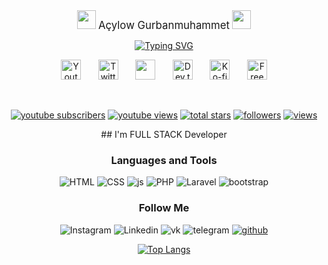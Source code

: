 <div align="center">
    <span><img src="https://media.giphy.com/media/WUlplcMpOCEmTGBtBW/giphy.gif" width="30">  <big>Açylow Gurbanmuhammet</big>  <img src="https://media.giphy.com/media/WUlplcMpOCEmTGBtBW/giphy.gif" width="30"></span>
</div>

  <p align="center">
    <!-- Typing SVG by gurbandev - https://github.com/gurbandev/readme-typing-svg -->
    <a href="https://git.io/typing-svg"><img src="https://readme-typing-svg.demolab.com?font=Fira+Code&size=25&duration=4000&pause=1000&color=F75C7E&background=47457600&center=true&vCenter=true&width=435&lines=Hi+I+Am+Gurbanmuhammet+;Full+Stack+Web+Developer;+2%2B+years+of+coding+experience+;Always+Learning+New+Things+" alt="Typing SVG" /></a>
  </p>

  <!-- Social icons section -->
  <p align="center">
    <a href="https://www.youtube.com/c/DevProTips"><img width="32px" alt="Youtube" title="Youtube" src="https://i.imgur.com/qiXu7b2.png"/></a>
    &#8287;&#8287;&#8287;&#8287;&#8287;
    <a href="https://twitter.com/gurbandev"><img width="32px" alt="Twitter" title="Twitter" src="https://i.imgur.com/OXZM1L6.png"/></a>
    &#8287;&#8287;&#8287;&#8287;&#8287;
    <a href="https://discord.gg/fPrdqh3Zfu" alt="Discord" title="Dev Pro Tips Discord Server"><img width="32px" src="https://i.imgur.com/OViZO8J.png"/></a>
    &#8287;&#8287;&#8287;&#8287;&#8287;
    <a href="https://dev.to/gurbandev"><img width="32px" alt="Dev.to" title="gurbandev Dev.to" src="https://i.imgur.com/mVm29vK.png"></a>
    &#8287;&#8287;&#8287;&#8287;&#8287;
    <a href="https://ko-fi.com/jlawrence"><img width="32px" alt="Ko-fi" title="Buy me a coffee" src="https://i.imgur.com/PpLeD3K.png"/></a>
    &#8287;&#8287;&#8287;&#8287;&#8287;
    <a href="http://eyl327.mywebcommunity.org/promos/"><img width="32px" alt="Free Stuff" title="Free gifts for you" src="https://i.imgur.com/0uVwkoZ.png"/></a>
  </p>

  <br/>

  <!-- Social badges section -->
  <!-- Badges with custom icons - https://github.com/gurbandev/custom-icon-badges -->
  <!-- View counter - https://github.com/gurbandev/Simple-View-Counter -->
  <p align="center">
    <a href="https://www.youtube.com/c/DevProTips?sub_confirmation=1">
      <img alt="youtube subscribers" title="Subscribe to my YouTube channel" src="https://custom-icon-badges.demolab.com/youtube/channel/subscribers/UCipSxT7a3rn81vGLw9lqRkg?color=%23E05D44&label=SUBSCRIBE&logo=video&logoColor=white&style=for-the-badge&labelColor=CE4630"/></a>
    <a href="https://www.youtube.com/c/DevProTips">
      <img alt="youtube views" title="YouTube views" src="https://custom-icon-badges.demolab.com/youtube/channel/views/UCipSxT7a3rn81vGLw9lqRkg?color=%23E1AD0E&logo=video&logoColor=white&style=for-the-badge&labelColor=C79600"/></a> 
    <a href="https://github.com/gurbandev?tab=repositories&sort=stargazers">
      <img alt="total stars" title="Total stars on GitHub" src="https://custom-icon-badges.demolab.com/github/stars/gurbandev?color=55960c&style=for-the-badge&labelColor=488207&logo=star"/></a>
    <a href="https://github.com/gurbandev?tab=followers">
      <img alt="followers" title="Follow me on Github" src="https://custom-icon-badges.demolab.com/github/followers/gurbandev?color=236ad3&labelColor=1155ba&style=for-the-badge&logo=person-add&label=Follow&logoColor=white"/></a>
    <a href="https://github.com/gurbandev/Simple-View-Counter">
      <img alt="views" title="GitHub profile views" src="https://freshidea.com/jonah/app/DenverCoder1-profile-views"/></a>
  </p>


<div align='center'>
## I'm FULL STACK Developer

### Languages and Tools
![HTML](https://img.shields.io/badge/-HTML5-000000?style=for-the-badge&logo=html5)
![CSS](https://img.shields.io/badge/-CSS3-000000?style=for-the-badge&logo=css3)
![js](https://img.shields.io/badge/-JavaScript-000000?style=for-the-badge&logo=Javascript)
![PHP](https://img.shields.io/badge/-PHP-000000?style=for-the-badge&logo=PHP) 
![Laravel](https://img.shields.io/badge/-Laravel-000000?style=for-the-badge&logo=Laravel) 
![bootstrap](https://img.shields.io/badge/-Bootstrap-000000?style=for-the-badge&logo=Bootstrap) 



### Follow Me

![Instagram](https://img.shields.io/badge/-Instagram-000000?style=for-the-badge&logo=Instagram)
![Linkedin](https://img.shields.io/badge/-LinkedIn-000000?style=for-the-badge&logo=linkedin)
![vk](https://img.shields.io/badge/-vkontakte-000000?style=for-the-badge&logo=vk)
![telegram](https://img.shields.io/badge/-telegram-000000?style=for-the-badge&logo=telegram)
<a href='https://github.com/gurbandev'>![github](https://img.shields.io/badge/-github-000000?style=for-the-badge&logo=github)</a>


[![Top Langs](https://github-readme-stats.vercel.app/api/top-langs/?username=gurbandev&layout=compact)](https://github.com/gurbandev/github-readme-stats)

</div>
